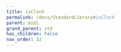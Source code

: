 ```yaml
---
title: isClock
permalink: /docs/StandardLibrary#isClock
parent: midi
grand_parent: std
has_children: False
nav_order: 32
---
```

